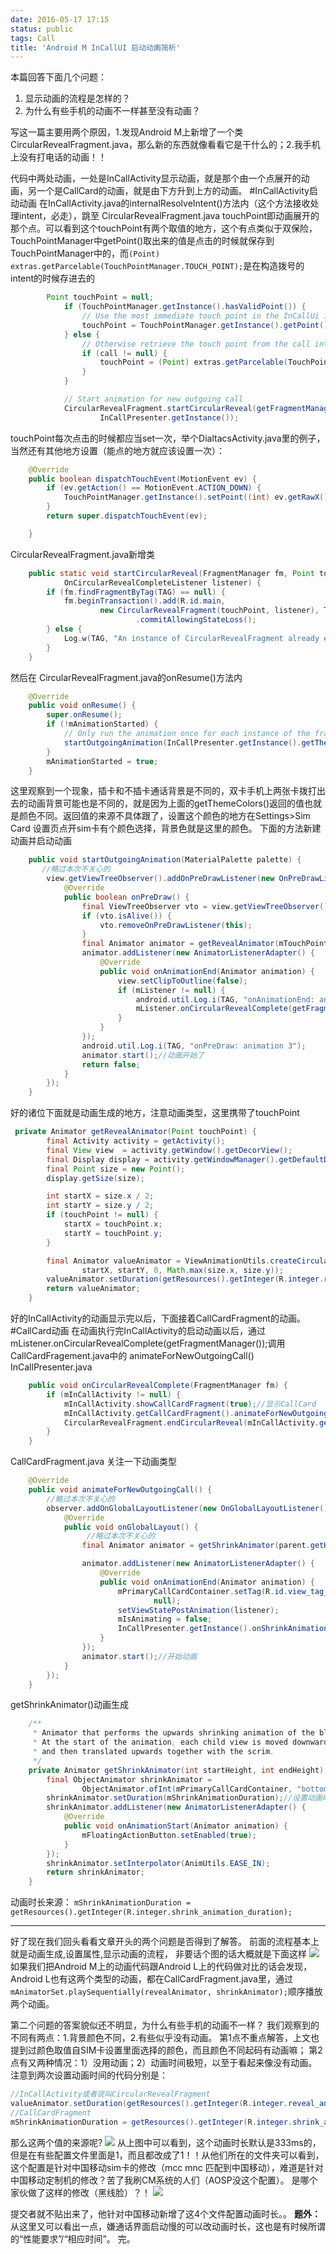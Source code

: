 ```yaml
---
date: 2016-05-17 17:15
status: public
tags: Call
title: 'Android M InCallUI 启动动画简析'
---
```

本篇回答下面几个问题：
1. 显示动画的流程是怎样的？
2. 为什么有些手机的动画不一样甚至没有动画？

写这一篇主要用两个原因，1.发现Android M上新增了一个类CircularRevealFragment.java，那么新的东西就像看看它是干什么的；2.我手机上没有打电话的动画！！

代码中两处动画，一处是InCallActivity显示动画，就是那个由一个点展开的动画，另一个是CallCard的动画，就是由下方升到上方的动画。
#InCallActivity启动动画
在InCallActivity.java的internalResolveIntent()方法内（这个方法接收处理intent，必走），跳至 CircularRevealFragment.java
touchPoint即动画展开的那个点。可以看到这个touchPoint有两个取值的地方，这个有点类似于双保险，TouchPointManager中getPoint()取出来的值是点击的时候就保存到TouchPointManager中的，而`(Point) extras.getParcelable(TouchPointManager.TOUCH_POINT);`是在构造拨号的intent的时候存进去的
```java
        Point touchPoint = null;
            if (TouchPointManager.getInstance().hasValidPoint()) {
                // Use the most immediate touch point in the InCallUi if available
                touchPoint = TouchPointManager.getInstance().getPoint();
            } else {
                // Otherwise retrieve the touch point from the call intent
                if (call != null) {
                    touchPoint = (Point) extras.getParcelable(TouchPointManager.TOUCH_POINT);
                }
            }

            // Start animation for new outgoing call
            CircularRevealFragment.startCircularReveal(getFragmentManager(), touchPoint,
                    InCallPresenter.getInstance());
```
touchPoint每次点击的时候都应当set一次，举个DialtacsActivity.java里的例子，当然还有其他地方设置（能点的地方就应该设置一次）：
```java
    @Override
    public boolean dispatchTouchEvent(MotionEvent ev) {
        if (ev.getAction() == MotionEvent.ACTION_DOWN) {
            TouchPointManager.getInstance().setPoint((int) ev.getRawX(), (int) ev.getRawY());
        }
        return super.dispatchTouchEvent(ev);

    }
```
CircularRevealFragment.java新增类
```java
    public static void startCircularReveal(FragmentManager fm, Point touchPoint,
            OnCircularRevealCompleteListener listener) {
        if (fm.findFragmentByTag(TAG) == null) {
            fm.beginTransaction().add(R.id.main,
                    new CircularRevealFragment(touchPoint, listener), TAG)
                            .commitAllowingStateLoss();
        } else {
            Log.w(TAG, "An instance of CircularRevealFragment already exists");
        }
    }

```
然后在 CircularRevealFragment.java的onResume()方法内
```java
    @Override
    public void onResume() {
        super.onResume();
        if (!mAnimationStarted) {
            // Only run the animation once for each instance of the fragment
            startOutgoingAnimation(InCallPresenter.getInstance().getThemeColors());//带了一个 ThemeColors展开动画
        }
        mAnimationStarted = true;
    }
```
这里观察到一个现象，插卡和不插卡通话背景是不同的，双卡手机上两张卡拨打出去的动画背景可能也是不同的，就是因为上面的getThemeColors()返回的值也就是颜色不同。返回值的来源不具体跟了，设置这个颜色的地方在Settings>Sim Card 设置页点开sim卡有个颜色选择，背景色就是这里的颜色。
下面的方法新建动画并启动动画
```java
    public void startOutgoingAnimation(MaterialPalette palette) {
       //略过本次不关心的
        view.getViewTreeObserver().addOnPreDrawListener(new OnPreDrawListener() {
            @Override
            public boolean onPreDraw() {
                final ViewTreeObserver vto = view.getViewTreeObserver();
                if (vto.isAlive()) {
                    vto.removeOnPreDrawListener(this);
                }
                final Animator animator = getRevealAnimator(mTouchPoint);//获得动画
                animator.addListener(new AnimatorListenerAdapter() {
                    @Override
                    public void onAnimationEnd(Animator animation) {
                        view.setClipToOutline(false);
                        if (mListener != null) {
                            android.util.Log.i(TAG, "onAnimationEnd: animation a");
                            mListener.onCircularRevealComplete(getFragmentManager());//动画结束后调
                        }
                    }
                });
                android.util.Log.i(TAG, "onPreDraw: animation 3");
                animator.start();//动画开始了
                return false;
            }
        });
    }
```
好的诸位下面就是动画生成的地方，注意动画类型，这里携带了touchPoint
```java
 private Animator getRevealAnimator(Point touchPoint) {
        final Activity activity = getActivity();
        final View view  = activity.getWindow().getDecorView();
        final Display display = activity.getWindowManager().getDefaultDisplay();
        final Point size = new Point();
        display.getSize(size);

        int startX = size.x / 2;
        int startY = size.y / 2;
        if (touchPoint != null) {
            startX = touchPoint.x;
            startY = touchPoint.y;
        }

        final Animator valueAnimator = ViewAnimationUtils.createCircularReveal(view,
                startX, startY, 0, Math.max(size.x, size.y));
        valueAnimator.setDuration(getResources().getInteger(R.integer.reveal_animation_duration));//设置动画时长
        return valueAnimator;
    }
```
好的InCallActivity的动画显示完以后，下面接着CallCardFragment的动画。
#CallCard动画
在动画执行完InCallActivity的启动动画以后，通过mListener.onCircularRevealComplete(getFragmentManager());调用CallCardFragement.java中的 animateForNewOutgoingCall()
InCallPresenter.java
```java
    public void onCircularRevealComplete(FragmentManager fm) {
        if (mInCallActivity != null) {
            mInCallActivity.showCallCardFragment(true);//显示CallCard
            mInCallActivity.getCallCardFragment().animateForNewOutgoingCall();//CallCardFragment中显示动画
            CircularRevealFragment.endCircularReveal(mInCallActivity.getFragmentManager());
        }
    }
```

CallCardFragment.java
关注一下动画类型
```java
    @Override
    public void animateForNewOutgoingCall() {
        //略过本次不关心的
        observer.addOnGlobalLayoutListener(new OnGlobalLayoutListener() {
            @Override
            public void onGlobalLayout() {
                 //略过本次不关心的
                final Animator animator = getShrinkAnimator(parent.getHeight(), originalHeight);//注意动画类型

                animator.addListener(new AnimatorListenerAdapter() {
                    @Override
                    public void onAnimationEnd(Animator animation) {
                        mPrimaryCallCardContainer.setTag(R.id.view_tag_callcard_actual_height,
                                null);
                        setViewStatePostAnimation(listener);
                        mIsAnimating = false;
                        InCallPresenter.getInstance().onShrinkAnimationComplete();//动画结束后
                    }
                });
                animator.start();//开始动画
            }
        });
    }

```
getShrinkAnimator()动画生成
```java
    /**
     * Animator that performs the upwards shrinking animation of the blue call card scrim.
     * At the start of the animation, each child view is moved downwards by a pre-specified amount
     * and then translated upwards together with the scrim.
     */
    private Animator getShrinkAnimator(int startHeight, int endHeight) {
        final ObjectAnimator shrinkAnimator =
                ObjectAnimator.ofInt(mPrimaryCallCardContainer, "bottom", startHeight, endHeight);
        shrinkAnimator.setDuration(mShrinkAnimationDuration);//设置动画时长
        shrinkAnimator.addListener(new AnimatorListenerAdapter() {
            @Override
            public void onAnimationStart(Animator animation) {
                mFloatingActionButton.setEnabled(true);
            }
        });
        shrinkAnimator.setInterpolator(AnimUtils.EASE_IN);
        return shrinkAnimator;
    }
```
动画时长来源：
`mShrinkAnimationDuration = getResources().getInteger(R.integer.shrink_animation_duration);`

---
好了现在我们回头看看文章开头的两个问题是否得到了解答。
前面的流程基本上就是动画生成,设置属性,显示动画的流程，
非要话个图的话大概就是下面这样
![](https://codesimple-blog-images.oss-cn-hangzhou.aliyuncs.com/Telephony/_image/InCallUI_animation.jpg)
如果我们把Android M上的动画代码跟Android L上的代码做对比的话会发现，Android L也有这两个类型的动画，都在CallCardFragment.java里，通过`mAnimatorSet.playSequentially(revealAnimator, shrinkAnimator);`顺序播放两个动画。

第二个问题的答案貌似还不明显，为什么有些手机的动画不一样？
我们观察到的不同有两点：1.背景颜色不同，2.有些似乎没有动画。
第1点不重点解答，上文也提到过颜色取值自SIM卡设置里面选择的颜色，而且颜色不同起码有动画嘛；
第2点有又两种情况：1）没用动画；2）动画时间极短，以至于看起来像没有动画。
注意到两次设置动画时间的代码分别是：
```java
//InCallActivity或者说叫CircularRevealFragment
valueAnimator.setDuration(getResources().getInteger(R.integer.reveal_animation_duration));
//CallCardFragment
mShrinkAnimationDuration = getResources().getInteger(R.integer.shrink_animation_duration);
```
那么这两个值的来源呢?
![](https://codesimple-blog-images.oss-cn-hangzhou.aliyuncs.com/Telephony/_image/InCallUI_animation_values.png)
从上图中可以看到，这个动画时长默认是333ms的，但是在有些配置文件里面是1，而且都改成了1！！从他们所在的文件夹可以看到，这个配置是针对中国移动sim卡的修改（mcc mnc 匹配到中国移动），难道是针对中国移动定制机的修改？苦了我刷CM系统的人们（AOSP没这个配置）。
是哪个家伙做了这样的修改（黑线脸）？！
![](https://codesimple-blog-images.oss-cn-hangzhou.aliyuncs.com/Telephony/_image/InCallUI_animation_values_modify.png)

提交者就不贴出来了，他针对中国移动新增了这4个文件配置动画时长。。
**题外：**
从这里又可以看出一点，嫌通话界面启动慢的可以改动画时长，这也是有时候所谓的“性能要求”/“相应时间”。
完。